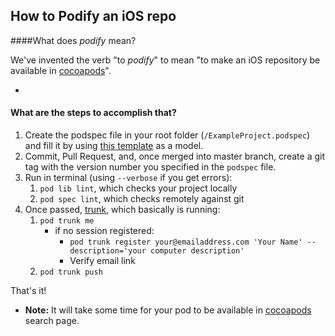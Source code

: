 ## How to Podify an iOS repo

####What does *podify* mean?

We've invented the verb "to *podify*" to mean "to make an iOS repository be available in [cocoapods](http://cocoapods.org/)".

-

#### What are the steps to accomplish that?

1. Create the podspec file in your root folder (`/ExampleProject.podspec`) and fill it by using [this template]([https://github.com/inaka/SelectionManager/blob/master/SelectionManager.podspec](https://github.com/inaka/SelectionManager/blob/master/SelectionManager.podspec)) as a model.
2. Commit, Pull Request, and, once merged into master branch, create a git tag with the version number you specified in the `podspec` file.
3. Run in terminal (using `--verbose` if you get errors): 
   1. `pod lib lint`, which checks your project locally
   2. `pod spec lint`, which checks remotely against git
4. Once passed, [trunk]([https://guides.cocoapods.org/making/getting-setup-with-trunk](https://guides.cocoapods.org/making/getting-setup-with-trunk)), which basically is running:
   1. `pod trunk me`
      - if no session registered: 
        - `pod trunk register your@emailaddress.com 'Your Name' --description='your computer description'`
        - Verify email link
   2. `pod trunk push`

That's it!

- **Note:** It will take some time for your pod to be available in [cocoapods](http://cocoapods.org/) search page.
